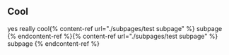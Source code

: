 ## Cool
yes really cool{% content-ref url="./subpages/test subpage" %} subpage {% endcontent-ref %}{% content-ref url="./subpages/test subpage" %} subpage {% endcontent-ref %}